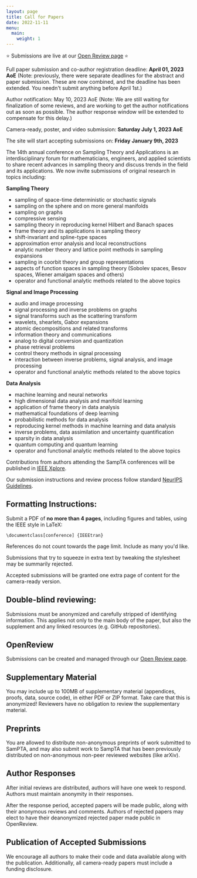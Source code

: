 ```yaml
---
layout: page
title: Call for Papers
date: 2022-11-11
menu:
  main:
    weight: 1
---
```


⭐ Submissions are live at our [Open Review page](https://openreview.net/group?id=SampTA/2023/Conference) ⭐

Full paper submission and co-author registration deadline: **April 01, 2023 AoE** (Note: previously, there were separate deadlines for the abstract and paper submission. These are now combined, and the deadline has been extended. You needn't submit anything before April 1st.)

Author notification: May 10, 2023 AoE (Note: We are still waiting for finalization of some reviews, and are working to get the author notifications out as soon as possible. The author response window will be extended to compensate for this delay.)

Camera-ready, poster, and video submission: **Saturday July 1, 2023 AoE**

The site will start accepting submissions on: **Friday** **January 9th, 2023**

The 14th annual conference on Sampling Theory and Applications is an interdisciplinary forum for mathematicians, engineers, and applied scientists to share recent advances in sampling theory and discuss trends in the field and its applications. We now invite submissions of original research in topics including:

**Sampling Theory**

- sampling of space-time deterministic or stochastic signals
- sampling on the sphere and on more general manifolds
- sampling on graphs
- compressive sensing
- sampling theory in reproducing kernel Hilbert and Banach spaces
- frame theory and its applications in sampling theory
- shift-invariant and spline-type spaces
- approximation error analysis and local reconstructions
- analytic number theory and lattice point methods in sampling expansions
- sampling in coorbit theory and group representations
- aspects of function spaces in sampling theory (Sobolev spaces, Besov spaces, Wiener amalgam spaces and others)
- operator and functional analytic methods related to the above topics

**Signal and Image Processing**

- audio and image processing
- signal processing and inverse problems on graphs
- signal transforms such as the scattering transform
- wavelets, shearlets, Gabor expansions
- atomic decompositions and related transforms
- information theory and communications
- analog to digital conversion and quantization
- phase retrieval problems
- control theory methods in signal processing
- interaction between inverse problems, signal analysis, and image processing
- operator and functional analytic methods related to the above topics

**Data Analysis**

- machine learning and neural networks
- high dimensional data analysis and manifold learning
- application of frame theory in data analysis
- mathematical foundations of deep learning
- probabilistic methods for data analysis
- reproducing kernel methods in machine learning and data analysis
- inverse problems, data assimilation and uncertainty quantification
- sparsity in data analysis
- quantum computing and quantum learning
- operator and functional analytic methods related to the above topics

Contributions from authors attending the SampTA conferences will be published in [IEEE Xplore](https://ieeexplore.ieee.org/Xplore/home.jsp). 

Our submission instructions and review process follow standard [NeurIPS Guidelines](https://neurips.cc/Conferences/2022/CallForPapers).

## Formatting Instructions:

Submit a PDF of **no more than 4 pages**, including figures and tables, using the IEEE style in LaTeX:

```
\documentclass[conference] {IEEEtran}
```

References do not count towards the page limit. Include as many you'd like.

Submissions that try to squeeze in extra text by tweaking the stylesheet may be summarily rejected.

Accepted submissions will be granted one extra page of content for the camera-ready version.

## Double-blind reviewing:

Submissions must be anonymized and carefully stripped of identifying information. This applies not only to the main body of the paper, but also the supplement and any linked resources (e.g. GitHub repositories).

## OpenReview

Submissions can be created and managed through our [Open Review page](https://openreview.net/group?id=SampTA/2023/Conference).

## Supplementary Material

You may include up to 100MB of supplementary material (appendices, proofs, data, source code), in either PDF or ZIP format. Take care that this is anonymized! Reviewers have no obligation to review the supplementary material.

## Preprints

You are allowed to distribute non-anonymous preprints of work submitted to SamPTA, and may also submit work to SampTA that has been previously distributed on non-anonymous non-peer reviewed websites (like arXiv).

## Author Responses

After initial reviews are distributed, authors will have one week to respond. Authors must maintain anonymity in their responses.

After the response period, accepted papers will be made public, along with their anonymous reviews and comments. Authors of rejected papers may elect to have their deanonymized rejected paper made public in OpenReview.

## Publication of Accepted Submissions

We encourage all authors to make their code and data available along with the publication. Additionally, all camera-ready papers must include a funding disclosure.
